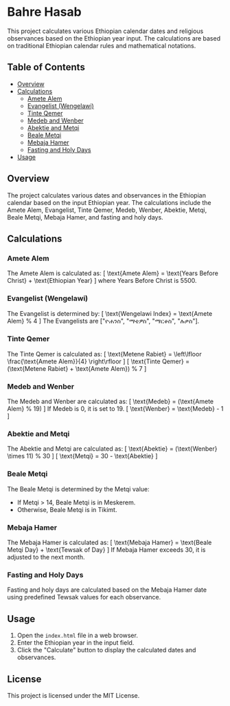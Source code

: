 # Bahre Hasab

This project calculates various Ethiopian calendar dates and religious observances based on the Ethiopian year input. The calculations are based on traditional Ethiopian calendar rules and mathematical notations.

## Table of Contents

- [Overview](#overview)
- [Calculations](#calculations)
  - [Amete Alem](#amete-alem)
  - [Evangelist (Wengelawi)](#evangelist-wengelawi)
  - [Tinte Qemer](#tinte-qemer)
  - [Medeb and Wenber](#medeb-and-wenber)
  - [Abektie and Metqi](#abektie-and-metqi)
  - [Beale Metqi](#beale-metqi)
  - [Mebaja Hamer](#mebaja-hamer)
  - [Fasting and Holy Days](#fasting-and-holy-days)
- [Usage](#usage)

## Overview

The project calculates various dates and observances in the Ethiopian calendar based on the input Ethiopian year. The calculations include the Amete Alem, Evangelist, Tinte Qemer, Medeb, Wenber, Abektie, Metqi, Beale Metqi, Mebaja Hamer, and fasting and holy days.

## Calculations

### Amete Alem

The Amete Alem is calculated as:
\[ \text{Amete Alem} = \text{Years Before Christ} + \text{Ethiopian Year} \]
where Years Before Christ is 5500.

### Evangelist (Wengelawi)

The Evangelist is determined by:
\[ \text{Wengelawi Index} = \text{Amete Alem} \% 4 \]
The Evangelists are ["ዮሐንስ", "ማቴዎስ", "ማርቆስ", "ሉቃስ"].

### Tinte Qemer

The Tinte Qemer is calculated as:
\[ \text{Metene Rabiet} = \left\lfloor \frac{\text{Amete Alem}}{4} \right\rfloor \]
\[ \text{Tinte Qemer} = (\text{Metene Rabiet} + \text{Amete Alem}) \% 7 \]

### Medeb and Wenber

The Medeb and Wenber are calculated as:
\[ \text{Medeb} = (\text{Amete Alem} \% 19) \]
If Medeb is 0, it is set to 19.
\[ \text{Wenber} = \text{Medeb} - 1 \]

### Abektie and Metqi

The Abektie and Metqi are calculated as:
\[ \text{Abektie} = (\text{Wenber} \times 11) \% 30 \]
\[ \text{Metqi} = 30 - \text{Abektie} \]

### Beale Metqi

The Beale Metqi is determined by the Metqi value:
- If Metqi > 14, Beale Metqi is in Meskerem.
- Otherwise, Beale Metqi is in Tikimt.

### Mebaja Hamer

The Mebaja Hamer is calculated as:
\[ \text{Mebaja Hamer} = \text{Beale Metqi Day} + \text{Tewsak of Day} \]
If Mebaja Hamer exceeds 30, it is adjusted to the next month.

### Fasting and Holy Days

Fasting and holy days are calculated based on the Mebaja Hamer date using predefined Tewsak values for each observance.

## Usage

1. Open the `index.html` file in a web browser.
2. Enter the Ethiopian year in the input field.
3. Click the "Calculate" button to display the calculated dates and observances.

## License

This project is licensed under the MIT License.